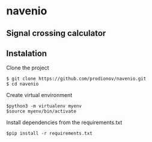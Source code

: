 # navenio
## Signal crossing calculator

## Instalation

Clone the project
```
$ git clone https://github.com/prodionov/navenio.git
$ cd navenio
```

Create virtual environment
```
$python3 -m virtualenv myenv
$source myenv/bin/activate
```

Install dependencies from the requirements.txt
```
$pip install -r requirements.txt
```

